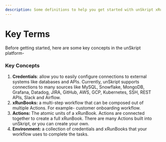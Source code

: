```yaml
---
description: Some definitions to help you get started with unSkript xRunBooks
---
```


# Key Terms

Before getting started, here are some key concepts in the unSkript platform-

### Key Concepts

1. **Credentials**: allow you to easily configure connections to external systems like databases and APIs. Currently, unSkript supports connections to many sources like MySQL, Snowflake, MongoDB, Grafana, Datadog, JIRA, GitHub, AWS, GCP, Kubernetes, SSH, REST APIs, Slack and Airflow.
2. **xRunBooks:** a multi-step workflow that can be composed out of multiple Actions. For example- customer onboarding workflow.
3. **Actions:** The atomic units of a xRunBook.  Actions are connected together to create a full xRunBook.  There are many Actions built into unSkript, or you can create your own.
4. **Environment:** a collection of credentials and xRunBooks that your workflow uses to complete the tasks.

